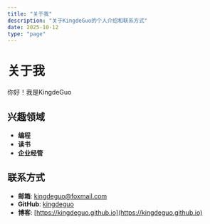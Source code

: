 ```yaml
---
title: "关于我"
description: "关于KingdeGuo的个人介绍和联系方式"
date: 2025-10-12
type: "page"
---
```


# 关于我

你好！我是KingdeGuo

## 兴趣领域

- **编程**
- **读书**
- **企业经管**

## 联系方式

- **邮箱**: kingdeguo@foxmail.com
- **GitHub**: [kingdeguo](https://github.com/kingdeguo)
- **博客**: [https://kingdeguo.github.io](https://kingdeguo.github.io)

